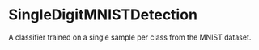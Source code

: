 # SingleDigitMNISTDetection
A classifier trained on a single sample per class from the MNIST dataset.
